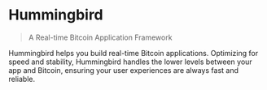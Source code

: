 # Hummingbird

> A Real-time Bitcoin Application Framework

Hummingbird helps you build real-time Bitcoin applications. Optimizing for speed and stability, Hummingbird handles the lower levels between your app and Bitcoin, ensuring your user experiences are always fast and reliable.

